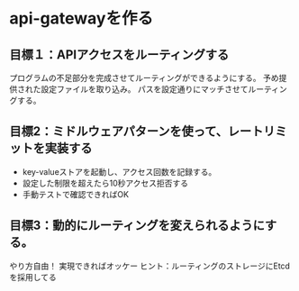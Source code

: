 # api-gatewayを作る

## 目標１：APIアクセスをルーティングする
プログラムの不足部分を完成させてルーティングができるようにする。
予め提供された設定ファイルを取り込み。
パスを設定通りにマッチさせてルーティングする。

## 目標2：ミドルウェアパターンを使って、レートリミットを実装する
- key-valueストアを起動し、アクセス回数を記録する。
- 設定した制限を超えたら10秒アクセス拒否する
- 手動テストで確認できればOK

## 目標3：動的にルーティングを変えられるようにする。
やり方自由！
実現できればオッケー
ヒント：ルーティングのストレージにEtcdを採用してる